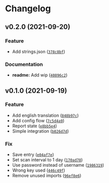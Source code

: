 # Changelog

<!--next-version-placeholder-->

## v0.2.0 (2021-09-20)
### Feature
* Add strings.json ([`378c8bf`](https://github.com/MrMarble/datadis_hassio/commit/378c8bf95eed2f6c8e5409366a72765d06ee6067))

### Documentation
* **readme:** Add wip ([`40896c2`](https://github.com/MrMarble/datadis_hassio/commit/40896c2a94813727938c4b37fc636c6e2a821547))

## v0.1.0 (2021-09-19)
### Feature
* Add english translation ([`848b97c`](https://github.com/MrMarble/datadis_hassio/commit/848b97c157de40b325300e4b8dee7ea7829682f8))
* Add config flow ([`7c5d4a9`](https://github.com/MrMarble/datadis_hassio/commit/7c5d4a99212efe44dd199563c10c73786ba8b2aa))
* Report state ([`e8bb5e4`](https://github.com/MrMarble/datadis_hassio/commit/e8bb5e4a188de4f4df8060939737075ec4b25d1c))
* Simple integration ([`b026d7d`](https://github.com/MrMarble/datadis_hassio/commit/b026d7d4984c46559f92b1304baec261f43285a8))

### Fix
* Save entry ([`e04af7e`](https://github.com/MrMarble/datadis_hassio/commit/e04af7e48e3469dddc2c6b822b7637de22ed4de7))
* Set scan interval to 1 day ([`170ad78`](https://github.com/MrMarble/datadis_hassio/commit/170ad78382c194ab6a957aebb0bf65c6fb418d2e))
* Use password instead of username ([`1986319`](https://github.com/MrMarble/datadis_hassio/commit/198631918d9ba86cfa920fa58089b556c3d91007))
* Wrong key used ([`446c49f`](https://github.com/MrMarble/datadis_hassio/commit/446c49f2d07755cc363ce829480ceac713e2f8c1))
* Remove unused imports ([`96ef8e6`](https://github.com/MrMarble/datadis_hassio/commit/96ef8e6bf4e5f180e73c113df330df9e470b62b1))
